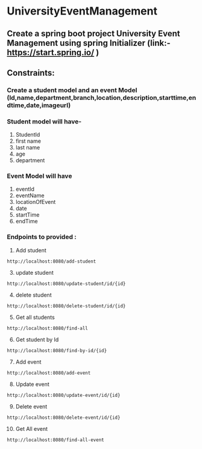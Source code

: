 # UniversityEventManagement
## Create a spring boot project University Event Management using spring Initializer  (link:- https://start.spring.io/ )

## Constraints:
  ### Create a student model and an event Model (Id,name,department,branch,location,description,starttime,endtime,date,imageurl)
### Student model will have-
1. StudentId
2. first name
3. last name
4. age
5. department

### Event Model will have
1. eventId
2. eventName
3. locationOfEvent
4. date
5. startTime
6. endTime

### Endpoints to provided :
1. Add student
 ```
http://localhost:8080/add-student
```
3. update student
 ```
http://localhost:8080/update-student/id/{id}
```
4. delete student
 ```
http://localhost:8080/delete-student/id/{id}
```
5. Get all students 
 ```
http://localhost:8080/find-all
```
6. Get student by Id
 ```
http://localhost:8080/find-by-id/{id}
```
7. Add event
 ```
http://localhost:8080/add-event
```
8. Update event
 ```
http://localhost:8080/update-event/id/{id}
```
9. Delete event
 ```
http://localhost:8080/delete-event/id/{id}
```
10. Get All event
```
http://localhost:8080/find-all-event
```
